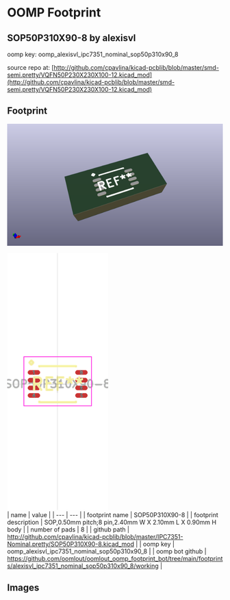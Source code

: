 # OOMP Footprint  
## SOP50P310X90-8  by alexisvl  
  
oomp key: oomp_alexisvl_ipc7351_nominal_sop50p310x90_8  
  
source repo at: [http://github.com/cpavlina/kicad-pcblib/blob/master/smd-semi.pretty/VQFN50P230X230X100-12.kicad_mod](http://github.com/cpavlina/kicad-pcblib/blob/master/smd-semi.pretty/VQFN50P230X230X100-12.kicad_mod)  
## Footprint  
  
[![working_kicad_pcb_3d.png](working_kicad_pcb_3d_600.png)](working_kicad_pcb_3d.png)  
  
[![working.png](working_600.png)](working.png)  
| name | value | 
| --- | --- | 
| footprint name | SOP50P310X90-8 | 
| footprint description | SOP,0.50mm pitch;8 pin,2.40mm W X 2.10mm L X 0.90mm H body | 
| number of pads | 8 | 
| github path | http://github.com/cpavlina/kicad-pcblib/blob/master/IPC7351-Nominal.pretty/SOP50P310X90-8.kicad_mod | 
| oomp key | oomp_alexisvl_ipc7351_nominal_sop50p310x90_8 | 
| oomp bot github | https://github.com/oomlout/oomlout_oomp_footprint_bot/tree/main/footprints/alexisvl_ipc7351_nominal_sop50p310x90_8/working | 
## Images  
